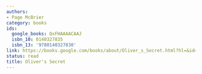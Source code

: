 ```yaml
---
authors:
- Page McBrier
category: books
ids:
  google_books: QxFHAAAACAAJ
  isbn_10: 0140327835
  isbn_13: '9780140327830'
link: https://books.google.com/books/about/Oliver_s_Secret.html?hl=&id=QxFHAAAACAAJ
status: read
title: Oliver's Secret
---
```

